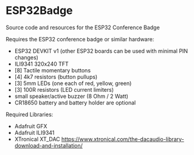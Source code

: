 # ESP32Badge
Source code and resources for the ESP32 Conference Badge

Requires the ESP32 conference badge or similar hardware:
- ESP32 DEVKIT v1  (other ESP32 boards can be used with minimal PIN changes)
- ILI9341 320x240 TFT
- [8] Tactile momentary buttons
- [4] 4k7 resistors (button pullups)
- [3] 5mm LEDs (one each of red, yellow, green)
- [3] 100R resistors (LED current limiters)
- small speaker/active buzzer  (8 Ohm / 2 Watt)
- CR18650 battery and battery holder are optional

Required Libraries:
- Adafruit GFX
- Adafruit ILI9341
- XTronical XT_DAC  https://www.xtronical.com/the-dacaudio-library-download-and-installation/
